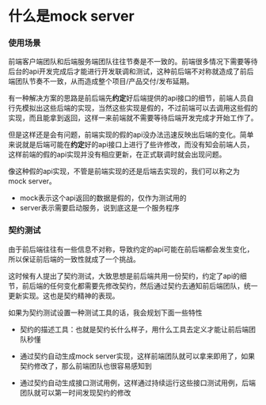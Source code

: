 # 什么是mock server

### 使用场景

前端客户端团队和后端服务端团队往往节奏是不一致的。前端很多情况下需要等待后台的api开发完成后才能进行开发联调和测试，这种前后端不对称就造成了前后端团队节奏不一致，从而造成整个项目/产品交付/发布延期。

有一种解决方案的思路是前后端先**约定**好后端提供的api接口的细节，前端人员自行先模拟出这些后端的实现，当然这些实现是假的，不过前端可以去调用这些假的实现，而且能拿到返回，这样一来前端就不需要等待后端开发完成才开始工作了。

但是这样还是会有问题，前端实现的假的api没办法迅速反映出后端的变化。简单来说就是后端可能在**约定**好的api接口上进行了些许修改，而没有知会前端人员，这样前端的假的api实现并没有相应更新，在正式联调时就会出现问题。

像这种假的api实现，不管是前端实现的还是后端去实现的，我们可以称之为mock server。

* mock表示这个api返回的数据是假的，仅作为测试用的
* server表示需要启动服务，说到底这是一个服务程序

### 契约测试

由于前后端往往有一些信息不对称，导致约定的api可能在前后端都会发生变化，所以保证前后端的一致性就成了一个挑战。

这时候有人提出了契约测试，大致思想是前后端共用一份契约，约定了api的细节，前后端的任何变化都需要先修改契约，然后通过契约去通知前后端团队，统一更新实现。这也是契约精神的表现。

如果为契约测试设置一种测试工具的话，我会规划下面一些特性

* 契约的描述工具：也就是契约长什么样子，用什么工具去定义才能让前后端团队秒懂

* 通过契约自动生成mock server实现，这样前端团队就可以拿来即用了，如果契约修改了，那么前端团队也很容易感知到

* 通过契约自动生成接口测试用例，这样通过持续运行这些接口测试用例，后端团队就可以第一时间发现契约的修改
